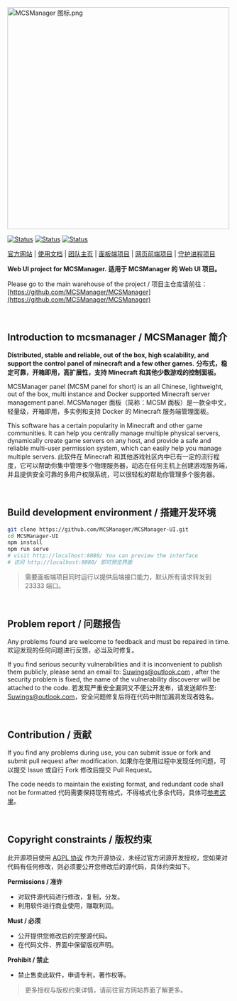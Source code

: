 <img src="https://public-link.oss-cn-shenzhen.aliyuncs.com/mcsm_picture/logo.png" alt="MCSManager 图标.png" width="500px" />

<br />

[![Status](https://img.shields.io/badge/npm-v6.14.15-blue.svg)](https://www.npmjs.com/)
[![Status](https://img.shields.io/badge/node-v14.17.6-blue.svg)](https://nodejs.org/en/download/)
[![Status](https://img.shields.io/badge/License-AGPL-red.svg)](https://github.com/Suwings/MCSManager)

[官方网站](http://mcsmanager.com/) | [使用文档](https://docs.mcsmanager.com/) | [团队主页](https://github.com/MCSManager) | [面板端项目](https://github.com/MCSManager/MCSManager) | [网页前端项目](https://github.com/MCSManager/UI) | [守护进程项目](https://github.com/MCSManager/Daemon)

**Web UI project for MCSManager.**
**适用于 MCSManager 的 Web UI 项目。**

Please go to the main warehouse of the project / 项目主仓库请前往：
[https://github.com/MCSManager/MCSManager](https://github.com/MCSManager/MCSManager)

<br />

## Introduction to mcsmanager / MCSManager 简介

**Distributed, stable and reliable, out of the box, high scalability, and support the control panel of minecraft and a few other games.**
**分布式，稳定可靠，开箱即用，高扩展性，支持 Minecraft 和其他少数游戏的控制面板。**

MCSManager panel (MCSM panel for short) is an all Chinese, lightweight, out of the box, multi instance and Docker supported Minecraft server management panel.
MCSManager 面板（简称：MCSM 面板）是一款全中文，轻量级，开箱即用，多实例和支持 Docker 的 Minecraft 服务端管理面板。

This software has a certain popularity in Minecraft and other game communities. It can help you centrally manage multiple physical servers, dynamically create game servers on any host, and provide a safe and reliable multi-user permission system, which can easily help you manage multiple servers.
此软件在 Minecraft 和其他游戏社区内中已有一定的流行程度，它可以帮助你集中管理多个物理服务器，动态在任何主机上创建游戏服务端，并且提供安全可靠的多用户权限系统，可以很轻松的帮助你管理多个服务器。

<br />

## Build development environment / 搭建开发环境

```bash
git clone https://github.com/MCSManager/MCSManager-UI.git
cd MCSManager-UI
npm install
npm run serve
# visit http://localhost:8080/ You can preview the interface
# 访问 http://localhost:8080/ 即可预览界面
```

> 需要面板端项目同时运行以提供后端接口能力，默认所有请求转发到 23333 端口。

<br />

## Problem report / 问题报告

Any problems found are welcome to feedback and must be repaired in time.
欢迎发现的任何问题进行反馈，必当及时修复。

If you find serious security vulnerabilities and it is inconvenient to publish them publicly, please send an email to: Suwings@outlook.com , after the security problem is fixed, the name of the vulnerability discoverer will be attached to the code.
若发现严重安全漏洞又不便公开发布，请发送邮件至: Suwings@outlook.com，安全问题修复后将在代码中附加漏洞发现者姓名。

<br />

## Contribution / 贡献

If you find any problems during use, you can submit issue or fork and submit pull request after modification.
如果你在使用过程中发现任何问题，可以提交 Issue 或自行 Fork 修改后提交 Pull Request。

The code needs to maintain the existing format, and redundant code shall not be formatted
代码需要保持现有格式，不得格式化多余代码，具体可[参考这里](https://github.com/MCSManager/MCSManager/issues/544)。

<br />

## Copyright constraints / 版权约束

此开源项目使用 [AGPL 协议](LICENSE) 作为开源协议，未经过官方闭源开发授权，您如果对代码有任何修改，则必须要公开您修改后的源代码，具体约束如下。

**Permissions / 准许**

- 对软件源代码进行修改，复制，分发。
- 利用软件进行商业使用，赚取利润。

**Must / 必须**

- 公开提供您修改后的完整源代码。
- 在代码文件、界面中保留版权声明。

**Prohibit / 禁止**

- 禁止售卖此软件，申请专利，著作权等。

> 更多授权与版权约束详情，请前往官方网站界面了解更多。

<br />
